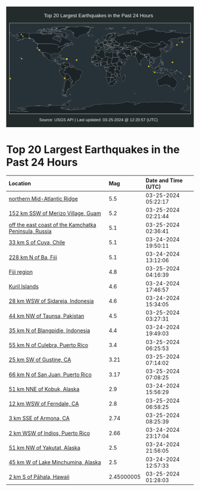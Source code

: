 ![Map](./map.png)

# Top 20 Largest Earthquakes in the Past 24 Hours

| Location | Mag | Date and Time (UTC) |
|:---|:---|:---|
| [northern Mid-Atlantic Ridge](https://earthquake.usgs.gov/earthquakes/eventpage/us6000ml19) | 5.5 | 03-25-2024 05:22:17 |
| [152 km SSW of Merizo Village, Guam](https://earthquake.usgs.gov/earthquakes/eventpage/us6000ml0j) | 5.2 | 03-25-2024 02:21:44 |
| [off the east coast of the Kamchatka Peninsula, Russia](https://earthquake.usgs.gov/earthquakes/eventpage/us6000ml0l) | 5.1 | 03-25-2024 02:36:41 |
| [33 km S of Cuya, Chile](https://earthquake.usgs.gov/earthquakes/eventpage/us6000mkzs) | 5.1 | 03-24-2024 19:50:11 |
| [228 km N of Ba, Fiji](https://earthquake.usgs.gov/earthquakes/eventpage/us6000mkyw) | 5.1 | 03-24-2024 13:12:06 |
| [Fiji region](https://earthquake.usgs.gov/earthquakes/eventpage/us6000ml10) | 4.8 | 03-25-2024 04:16:39 |
| [Kuril Islands](https://earthquake.usgs.gov/earthquakes/eventpage/us6000mkzm) | 4.6 | 03-24-2024 17:46:57 |
| [28 km WSW of Sidareja, Indonesia](https://earthquake.usgs.gov/earthquakes/eventpage/us6000mkz6) | 4.6 | 03-24-2024 15:34:05 |
| [44 km NW of Taunsa, Pakistan](https://earthquake.usgs.gov/earthquakes/eventpage/us6000ml0p) | 4.5 | 03-25-2024 03:27:31 |
| [35 km N of Blangpidie, Indonesia](https://earthquake.usgs.gov/earthquakes/eventpage/us6000mkzv) | 4.4 | 03-24-2024 19:49:03 |
| [55 km N of Culebra, Puerto Rico](https://earthquake.usgs.gov/earthquakes/eventpage/pr71443838) | 3.4 | 03-25-2024 06:25:53 |
| [25 km SW of Gustine, CA](https://earthquake.usgs.gov/earthquakes/eventpage/nc74023516) | 3.21 | 03-25-2024 07:14:02 |
| [66 km N of San Juan, Puerto Rico](https://earthquake.usgs.gov/earthquakes/eventpage/pr71443863) | 3.17 | 03-25-2024 07:08:25 |
| [51 km NNE of Kobuk, Alaska](https://earthquake.usgs.gov/earthquakes/eventpage/ak0243v6epya) | 2.9 | 03-24-2024 15:56:29 |
| [12 km WSW of Ferndale, CA](https://earthquake.usgs.gov/earthquakes/eventpage/nc74023506) | 2.8 | 03-25-2024 06:58:25 |
| [3 km SSE of Armona, CA](https://earthquake.usgs.gov/earthquakes/eventpage/nc74023526) | 2.74 | 03-25-2024 08:25:39 |
| [2 km WSW of Indios, Puerto Rico](https://earthquake.usgs.gov/earthquakes/eventpage/pr71443833) | 2.66 | 03-24-2024 23:17:04 |
| [51 km NW of Yakutat, Alaska](https://earthquake.usgs.gov/earthquakes/eventpage/ak0243v9z9pd) | 2.5 | 03-24-2024 21:56:05 |
| [45 km W of Lake Minchumina, Alaska](https://earthquake.usgs.gov/earthquakes/eventpage/ak0243v4mn66) | 2.5 | 03-24-2024 12:57:33 |
| [2 km S of Pāhala, Hawaii](https://earthquake.usgs.gov/earthquakes/eventpage/hv74148932) | 2.45000005 | 03-25-2024 01:28:03 |
